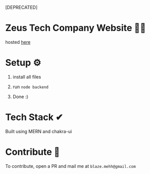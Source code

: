 [DEPRECATED]

# Zeus Tech Company Website 🐱‍👤

hosted [here](https://ztdevs.herokuapp.com/)

# Setup ⚙

1) install all files

2) run ```node backend```

3) Done :)

# Tech Stack ✔

Built using MERN and chakra-ui

# Contribute 👾

To contribute, open a PR and mail me at ```blaze.mehh@gmail.com```

